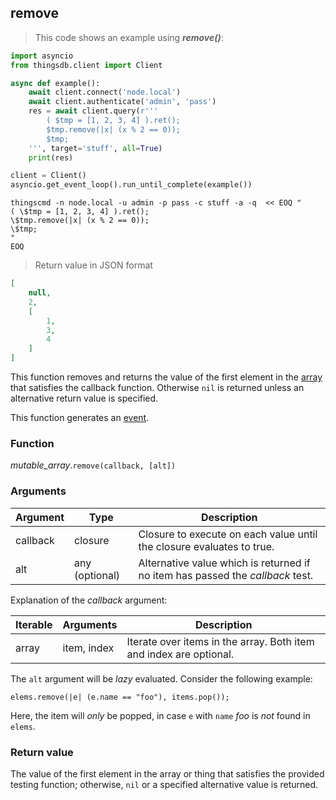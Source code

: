 ## remove

> This code shows an example using ***remove()***:

```python
import asyncio
from thingsdb.client import Client

async def example():
    await client.connect('node.local')
    await client.authenticate('admin', 'pass')
    res = await client.query(r'''
        ( $tmp = [1, 2, 3, 4] ).ret();
        $tmp.remove(|x| (x % 2 == 0));
        $tmp;
    ''', target='stuff', all=True)
    print(res)

client = Client()
asyncio.get_event_loop().run_until_complete(example())
```

```shell
thingscmd -n node.local -u admin -p pass -c stuff -a -q  << EOQ "
( \$tmp = [1, 2, 3, 4] ).ret();
\$tmp.remove(|x| (x % 2 == 0));
\$tmp;
"
EOQ
```

> Return value in JSON format

```json
[
    null,
    2,
    [
        1,
        3,
        4
    ]
]
```

This function removes and returns the value of the first element in the [array](#array) that satisfies the callback function.
Otherwise `nil` is returned unless an alternative return value is specified.

This function generates an [event](#events).

### Function
*mutable_array*.`remove(callback, [alt])`

### Arguments
Argument | Type | Description
-------- | ---- | -----------
callback | closure | Closure to execute on each value until the closure evaluates to true.
alt | any (optional) | Alternative value which is returned if no item has passed the *callback* test.

Explanation of the *callback* argument:

Iterable | Arguments | Description
-------- | -------- | -----------
array | item, index | Iterate over items in the array. Both item and index are optional.

<aside class="notice">
The <code>alt</code> argument will be <i>lazy</i> evaluated. Consider the following example:
<p><code>elems.remove(|e| (e.name == "foo"), items.pop());</code><p>
Here, the item will <i>only</i> be popped, in case <code>e</code> with <code>name</code> <i>foo</i> is <i>not</i> found in <code>elems</code>.
</aside>

### Return value
The value of the first element in the array or thing that satisfies the provided testing function;
otherwise, `nil` or a specified alternative value is returned.
